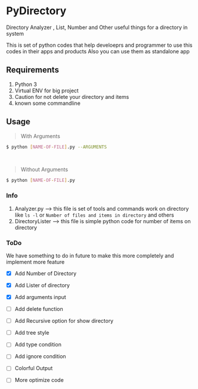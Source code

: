 # PyDirectory

Directory Analyzer , List, Number and Other useful things for a directory in system

This is set of python codes that help develoeprs and programmer to use this codes in their apps and products 
Also you can use them as standalone app

## Requirements

1. Python 3
2. Virtual ENV for big project
3. Caution for not delete your directory and items
4. known some commandline

## Usage

> With Arguments


```sh
$ python [NAME-OF-FILE].py --ARGUMENTS
```

<br>

> Without Arguments


```sh
$ python [NAME-OF-FILE].py
```

### Info

1. Analyzer.py --> this file is set of tools and commands work on directory like ``ls -l`` or ``Number of files and items in directory`` and others
2. DirectoryLister --> this file is simple python code for number of items on directory

### ToDo

We have something to do in future to make this more completely and implement more feature

- [x]  Add Number of Directory

- [x]  Add Lister of directory

- [x]  Add arguments input

- [ ]  Add delete function

- [ ]  Add Recursive option for show directory

- [ ]  Add tree style

- [ ]  Add type condition 

- [ ]  Add ignore condition

- [ ]  Colorful Output

- [ ]  More optimize code
